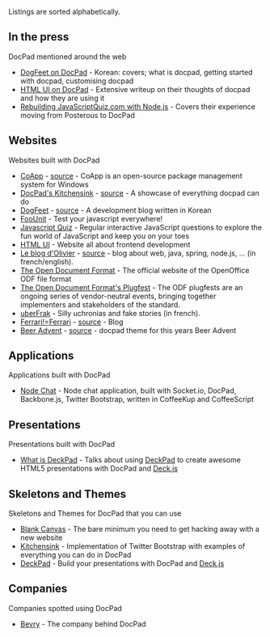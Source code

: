 Listings are sorted alphabetically.


## In the press

DocPad mentioned around the web

- [DogFeet on DocPad](http://dogfeet.github.com/articles/2011/docpad.html) - Korean: covers; what is docpad, getting started with docpad, customising docpad
- [HTML UI on DocPad](http://htmlui.com/blog/2011-08-01-site-templates-with-static-html-nodejs.html) - Extensive writeup on their thoughts of docpad and how they are using it
- [Rebuilding JavaScriptQuiz.com with Node.js](http://www.aaron-powell.com/javascript/rebuilding-javascript-quiz-in-nodejs) - Covers their experience moving from Posterous to DocPad


## Websites

Websites built with DocPad

- [CoApp](http://coapp.org/) - [source](https://github.com/coapp/coapp.org) - CoApp is an open-source package management system for Windows
- [DocPad's Kitchensink](http://docpad-kitchensink.herokuapp.com/) - [source](https://github.com/balupton/kitchensink.docpad) - A showcase of everything docpad can do
- [DogFeet](http://dogfeet.github.com/) - [source](https://github.com/dogfeet/dogfeet.docpad) - A development blog written in Korean
- [FooUnit](http://foounit.org) - Test your javascript everywhere!
- [Javascript Quiz](http://javascriptquiz.com/) - Regular interactive JavaScript questions to explore the fun world of JavaScript and keep you on your toes
- [HTML UI](http://htmlui.com/index.html) - Website all about frontend development
- [Le blog d'Olivier](http://blog.bazoud.com) - [source](https://github.com/obazoud/blog.bazoud.com) - blog about web, java, spring, node.js, ... (in french/english).
- [The Open Document Format](http://www.opendocumentformat.org/) - The official website of the OpenOffice ODF file format
- [The Open Document Format's Plugfest](http://www.odfplugfest.org/) - The ODF plugfests are an ongoing series of vendor-neutral events, bringing together implementers and stakeholders of the standard.
- [uberFrak](http://uberfrak.com) - Silly uchronias and fake stories (in french).
- [Ferrari!=Ferrari](http://ferrari.github.com/) - [source](https://github.com/Ferrari/ferrari.docpad) - Blog
- [Beer Advent](http://beeradvent.com) - [source](https://github.com/mattmcmanus/beeradvent.docpad) - docpad theme for this years Beer Advent

## Applications

Applications built with DocPad

- [Node Chat](https://github.com/balupton/nodechat.docpad) - Node chat application, built with Socket.io, DocPad, Backbone.js, Twitter Bootstrap, written in CoffeeKup and CoffeeScript


## Presentations

Presentations built with DocPad

- [What is DeckPad](http://calvinmetcalf.github.com/deckpad/) - Talks about using [DeckPad](https://github.com/calvinmetcalf/deckpad) to create awesome HTML5 presentations with DocPad and [Deck.js](https://github.com/imakewebthings/deck.js)


## Skeletons and Themes

Skeletons and Themes for DocPad that you can use

- [Blank Canvas](https://github.com/balupton/canvas.docpad) - The bare minimum you need to get hacking away with a new website
- [Kitchensink](https://github.com/balupton/kitchensink.docpad) - Implementation of Twitter Bootstrap with examples of everything you can do in DocPad
- [DeckPad](https://github.com/calvinmetcalf/deckpad) - Build your presentations with DocPad and [Deck.js](https://github.com/imakewebthings/deck.js)


## Companies

Companies spotted using DocPad

- [Bevry](https://twitter.com/#!/bevryme) - The company behind DocPad
